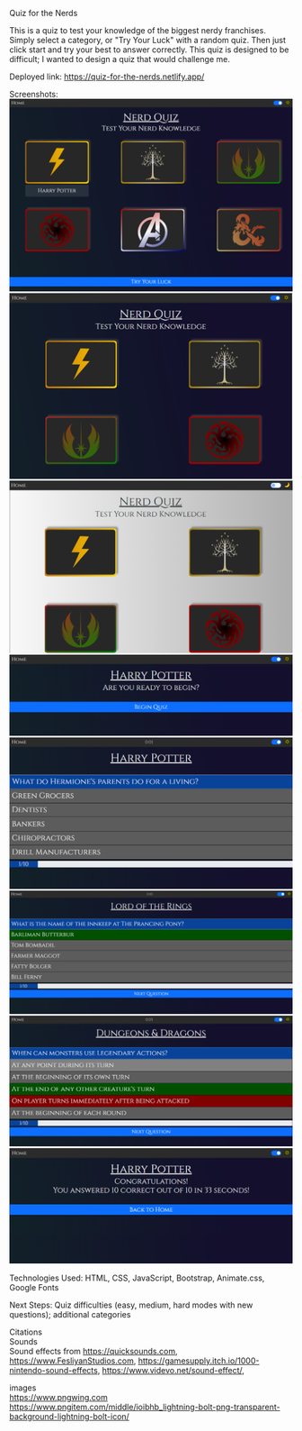 Quiz for the Nerds

This is a quiz to test your knowledge of the biggest nerdy franchises.
Simply select a category, or "Try Your Luck" with a random quiz. Then just click start and try your best to answer correctly. This quiz is designed to be difficult; I wanted to design a quiz that would challenge me. 

Deployed link: https://quiz-for-the-nerds.netlify.app/

Screenshots: <br>
<img src="images/Quiz_screenshot_6.png">
<img src="images/Quiz_screenshot_1.png">
<img src="images/Quiz_screenshot_2.png">
<img src="images/Quiz_screenshot_5.png">
<img src="images/Quiz_screenshot_4.png">
<img src="images/Quiz_screenshot_7.png">
<img src="images/Quiz_screenshot_8.png">
<img src="images/Quiz_screenshot_3.png">



Technologies Used: HTML, CSS, JavaScript, Bootstrap, Animate.css, Google Fonts

Next Steps: Quiz difficulties (easy, medium, hard modes with new questions); additional categories


Citations <br>
   Sounds <br>
      Sound effects from https://quicksounds.com, https://www.FesliyanStudios.com, https://gamesupply.itch.io/1000-nintendo-sound-effects, https://www.videvo.net/sound-effect/, 

   images <br>
      https://www.pngwing.com
      https://www.pngitem.com/middle/ioibhb_lightning-bolt-png-transparent-background-lightning-bolt-icon/
